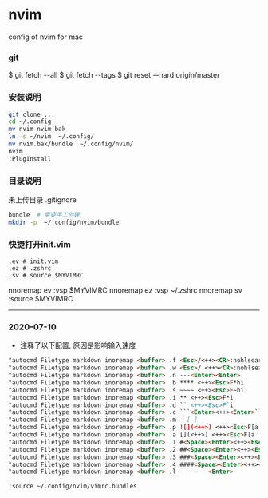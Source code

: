 # nvim
config of nvim for mac

### git
$ git fetch --all
$ git fetch --tags
$ git reset --hard origin/master

### 安装说明

```bash
git clone ...
cd ~/.config
mv nvim nvim.bak
ln -s ~/nvim  ~/.config/
mv nvim.bak/bundle  ~/.config/nvim/
nvim
:PlugInstall
```

### 目录说明

未上传目录 .gitignore

```bash
bundle  # 需要手工创建
mkdir -p  ~/.config/nvim/bundle

```
### 快捷打开init.vim 
```
,ev # init.vim
,ez # .zshrc
,sv # source $MYVIMRC
```
nnoremap <leader>ev :vsp $MYVIMRC<CR>
nnoremap <leader>ez :vsp ~/.zshrc<CR>
nnoremap <leader>sv :source $MYVIMRC<CR>


---

### 2020-07-10

- 注释了以下配置, 原因是影响输入速度
```markdown
"autocmd Filetype markdown inoremap <buffer> .f <Esc>/<++><CR>:nohlsearch<CR>"_c4l
"autocmd Filetype markdown inoremap <buffer> .w <Esc>/ <++><CR>:nohlsearch<CR>"_c5l<CR>
"autocmd Filetype markdown inoremap <buffer> .n ---<Enter><Enter>
"autocmd Filetype markdown inoremap <buffer> .b **** <++><Esc>F*hi
"autocmd Filetype markdown inoremap <buffer> .s ~~~~ <++><Esc>F~hi
"autocmd Filetype markdown inoremap <buffer> .i ** <++><Esc>F*i
"autocmd Filetype markdown inoremap <buffer> .d `` <++><Esc>F`i
"autocmd Filetype markdown inoremap <buffer> .c ```<Enter><++><Enter>```<Enter><Enter><++><Esc>4kA
"autocmd Filetype markdown inoremap <buffer> .m - [ ]
"autocmd Filetype markdown inoremap <buffer> .p ![](<++>) <++><Esc>F[a
"autocmd Filetype markdown inoremap <buffer> .a [](<++>) <++><Esc>F[a
"autocmd Filetype markdown inoremap <buffer> .1 #<Space><Enter><++><Esc>kA
"autocmd Filetype markdown inoremap <buffer> .2 ##<Space><Enter><++><Esc>kA
"autocmd Filetype markdown inoremap <buffer> .3 ###<Space><Enter><++><Esc>kA
"autocmd Filetype markdown inoremap <buffer> .4 ####<Space><Enter><++><Esc>kA
"autocmd Filetype markdown inoremap <buffer> .l --------<Enter>

:source ~/.config/nvim/vimrc.bundles
```
